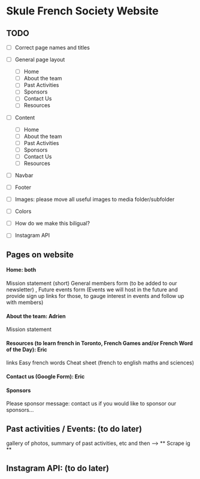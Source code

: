# Skule French Society Website

## TODO
- [ ] Correct page names and titles
- [ ] General page layout
  - [ ] Home
  - [ ] About the team
  - [ ] Past Activities
  - [ ] Sponsors
  - [ ] Contact Us
  - [ ] Resources

- [ ] Content
  - [ ] Home
  - [ ] About the team
  - [ ] Past Activities
  - [ ] Sponsors
  - [ ] Contact Us
  - [ ] Resources

- [ ] Navbar
- [ ] Footer
- [ ] Images: please move all useful images to media folder/subfolder
- [ ] Colors
- [ ] How do we make this biligual?
- [ ] Instagram API


## Pages on website

#### Home: both 
Mission statement (short)
General members form (to be added to our newsletter) , 
Future events form (Events we will host in the future and provide sign up links for those, to gauge interest in events and follow up with members)

#### About the team: Adrien
Mission statement

#### Resources (to learn french in Toronto, French Games and/or French Word of the Day): Eric
links 
Easy french words
Cheat sheet (french to english maths and sciences)

#### Contact us (Google Form): Eric

#### Sponsors
Please sponsor message: contact us if you would like to sponsor
our sponsors...

## Past activities / Events: (to do later)
gallery of photos, summary of past activities, etc and then --> ** Scrape ig ** 


## Instagram API: (to do later)
